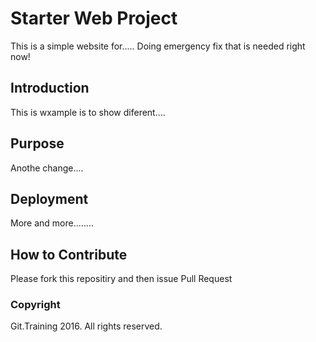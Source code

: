 # Starter Web Project

This is a simple website for.....
Doing emergency fix that is needed right now!

## Introduction

This is wxample is to show diferent....

## Purpose

Anothe change....

## Deployment

More and more........

## How to Contribute

Please fork this repositiry and then issue Pull Request

### Copyright

Git.Training 2016. All rights reserved.

